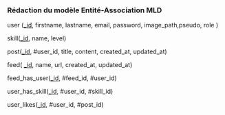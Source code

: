### Rédaction du modèle Entité-Association MLD

user (<u>_id</u>, firstname, lastname, email, password, image_path,pseudo, role )

skill(<u>_id</u>, name, level)

post(<u>_id</u>, #user_id, title, content, created_at, updated_at)

feed( <u>_id</u>, name, url, created_at, updated_at)

feed_has_user(<u>_id</u>, #feed_id,  #user_id)

user_has_skill(<u>_id</u>, #user_id,  #skill_id)

user_likes(<u>_id</u>, #user_id,  #post_id)



